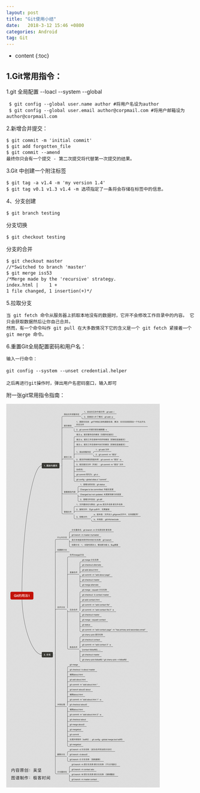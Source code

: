 ```yaml
---
layout: post
title: "Git使用小结"
date:   2018-3-12 15:46 +0800
categories: Android
tag: Git
---
```


* content
{:toc}

1.Git常用指令：
--------------
1.git  全局配置  --loacl  --system --global
	
	 $ git config --global user.name author #将用户名设为author
	 $ git config --global user.email author@corpmail.com #将用户邮箱设为author@corpmail.com

2.新增合并提交：

   	$ git commit -m 'initial commit'
	$ git add forgotten_file
	$ git commit --amend
	最终你只会有一个提交 - 第二次提交将代替第一次提交的结果。


3.Git 中创建一个附注标签

	$ git tag -a v1.4 -m 'my version 1.4'
	$ git tag v0.1 v1.3 v1.4 -m 选项指定了一条将会存储在标签中的信息。

4、分支创建

	$ git branch testing

  分支切换

	$ git checkout testing

  分支的合并

	$ git checkout master
	//*Switched to branch 'master'
	$ git merge iss53
	/*Merge made by the 'recursive' strategy.
	index.html |    1 +
	1 file changed, 1 insertion(+)*/

5.拉取分支

  	当 git fetch 命令从服务器上抓取本地没有的数据时，它并不会修改工作目录中的内容。 它只会获取数据然后让你自己合并。
  	然而，有一个命令叫作 git pull 在大多数情况下它的含义是一个 git fetch 紧接着一个 git merge 命令。


6.重置Git全局配置密码和用户名：

	输入一行命令：
		
	git config --system --unset credential.helper

	之后再进行git操作时，弹出用户名密码窗口，输入即可

  
附一张git常用指令指南：

![Mark-Copy](../image/gitUsage.png)